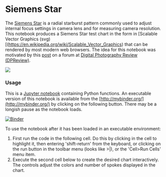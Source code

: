 # Siemens Star

The [Siemens Star](https://en.wikipedia.org/wiki/Siemens_star) is a radial starburst pattern commonly used to adjust internal focus settings in camera lens and for measuring camera resolution. This notebook produces a Siemens Star test chart in the form in [Scalable Vector Graphics (svg)[(https://en.wikipedia.org/wiki/Scalable_Vector_Graphics) that can be rendered by most modern web browsers.  The idea for this notebook was motivated by this [post](http://www.dpreview.com/forums/post/57422062) on a forum at [Digital Photography Review (DPReview)](http://www.dpreview.com/).

![](https://github.com/jckantor/Siemens-Star/blob/master/star.svg?sanitize=true)


### Usage

This is a [Jupyter notebook](http://jupyter.org/) containing Python functions. An executable version of this notebook is available from the [http://mybinder.org/](http://mybinder.org/) by clicking on the following button.  There may be a longish pause as the notebook loads.

[![Binder](http://mybinder.org/badge.svg)](http://mybinder.org/repo/jckantor/Siemens-Star)

To use the notebook after it has been loaded in an executable environment:

1. First run the code in the following cell. Do this by clicking in the cell to highlight it, then entering 'shift-return' from the keyboard, or clicking on the run button in the toolbar menu (looks like >|), or the 'Cell>Run Cells' menu item.
2. Execute the second cell below to create the desired chart interactively. The controls adjust the colors and number of spokes displayed in the chart.
